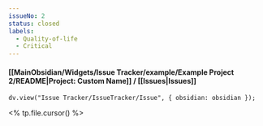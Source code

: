 ```yaml
---
issueNo: 2
status: closed
labels:
  - Quality-of-life
  - Critical
---
```


#### [[MainObsidian/Widgets/Issue Tracker/example/Example Project 2/README|Project: Custom Name]] / [[Issues|Issues]]

```dataviewjs
dv.view("Issue Tracker/IssueTracker/Issue", { obsidian: obsidian });
```

<% tp.file.cursor() %>
